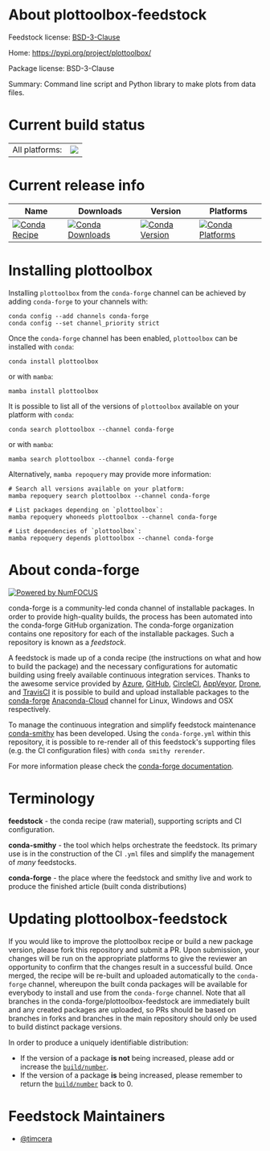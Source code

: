 About plottoolbox-feedstock
===========================

Feedstock license: [BSD-3-Clause](https://github.com/conda-forge/plottoolbox-feedstock/blob/main/LICENSE.txt)

Home: https://pypi.org/project/plottoolbox/

Package license: BSD-3-Clause

Summary: Command line script and Python library to make plots from data files.

Current build status
====================


<table><tr><td>All platforms:</td>
    <td>
      <a href="https://dev.azure.com/conda-forge/feedstock-builds/_build/latest?definitionId=18926&branchName=main">
        <img src="https://dev.azure.com/conda-forge/feedstock-builds/_apis/build/status/plottoolbox-feedstock?branchName=main">
      </a>
    </td>
  </tr>
</table>

Current release info
====================

| Name | Downloads | Version | Platforms |
| --- | --- | --- | --- |
| [![Conda Recipe](https://img.shields.io/badge/recipe-plottoolbox-green.svg)](https://anaconda.org/conda-forge/plottoolbox) | [![Conda Downloads](https://img.shields.io/conda/dn/conda-forge/plottoolbox.svg)](https://anaconda.org/conda-forge/plottoolbox) | [![Conda Version](https://img.shields.io/conda/vn/conda-forge/plottoolbox.svg)](https://anaconda.org/conda-forge/plottoolbox) | [![Conda Platforms](https://img.shields.io/conda/pn/conda-forge/plottoolbox.svg)](https://anaconda.org/conda-forge/plottoolbox) |

Installing plottoolbox
======================

Installing `plottoolbox` from the `conda-forge` channel can be achieved by adding `conda-forge` to your channels with:

```
conda config --add channels conda-forge
conda config --set channel_priority strict
```

Once the `conda-forge` channel has been enabled, `plottoolbox` can be installed with `conda`:

```
conda install plottoolbox
```

or with `mamba`:

```
mamba install plottoolbox
```

It is possible to list all of the versions of `plottoolbox` available on your platform with `conda`:

```
conda search plottoolbox --channel conda-forge
```

or with `mamba`:

```
mamba search plottoolbox --channel conda-forge
```

Alternatively, `mamba repoquery` may provide more information:

```
# Search all versions available on your platform:
mamba repoquery search plottoolbox --channel conda-forge

# List packages depending on `plottoolbox`:
mamba repoquery whoneeds plottoolbox --channel conda-forge

# List dependencies of `plottoolbox`:
mamba repoquery depends plottoolbox --channel conda-forge
```


About conda-forge
=================

[![Powered by
NumFOCUS](https://img.shields.io/badge/powered%20by-NumFOCUS-orange.svg?style=flat&colorA=E1523D&colorB=007D8A)](https://numfocus.org)

conda-forge is a community-led conda channel of installable packages.
In order to provide high-quality builds, the process has been automated into the
conda-forge GitHub organization. The conda-forge organization contains one repository
for each of the installable packages. Such a repository is known as a *feedstock*.

A feedstock is made up of a conda recipe (the instructions on what and how to build
the package) and the necessary configurations for automatic building using freely
available continuous integration services. Thanks to the awesome service provided by
[Azure](https://azure.microsoft.com/en-us/services/devops/), [GitHub](https://github.com/),
[CircleCI](https://circleci.com/), [AppVeyor](https://www.appveyor.com/),
[Drone](https://cloud.drone.io/welcome), and [TravisCI](https://travis-ci.com/)
it is possible to build and upload installable packages to the
[conda-forge](https://anaconda.org/conda-forge) [Anaconda-Cloud](https://anaconda.org/)
channel for Linux, Windows and OSX respectively.

To manage the continuous integration and simplify feedstock maintenance
[conda-smithy](https://github.com/conda-forge/conda-smithy) has been developed.
Using the ``conda-forge.yml`` within this repository, it is possible to re-render all of
this feedstock's supporting files (e.g. the CI configuration files) with ``conda smithy rerender``.

For more information please check the [conda-forge documentation](https://conda-forge.org/docs/).

Terminology
===========

**feedstock** - the conda recipe (raw material), supporting scripts and CI configuration.

**conda-smithy** - the tool which helps orchestrate the feedstock.
                   Its primary use is in the construction of the CI ``.yml`` files
                   and simplify the management of *many* feedstocks.

**conda-forge** - the place where the feedstock and smithy live and work to
                  produce the finished article (built conda distributions)


Updating plottoolbox-feedstock
==============================

If you would like to improve the plottoolbox recipe or build a new
package version, please fork this repository and submit a PR. Upon submission,
your changes will be run on the appropriate platforms to give the reviewer an
opportunity to confirm that the changes result in a successful build. Once
merged, the recipe will be re-built and uploaded automatically to the
`conda-forge` channel, whereupon the built conda packages will be available for
everybody to install and use from the `conda-forge` channel.
Note that all branches in the conda-forge/plottoolbox-feedstock are
immediately built and any created packages are uploaded, so PRs should be based
on branches in forks and branches in the main repository should only be used to
build distinct package versions.

In order to produce a uniquely identifiable distribution:
 * If the version of a package **is not** being increased, please add or increase
   the [``build/number``](https://docs.conda.io/projects/conda-build/en/latest/resources/define-metadata.html#build-number-and-string).
 * If the version of a package **is** being increased, please remember to return
   the [``build/number``](https://docs.conda.io/projects/conda-build/en/latest/resources/define-metadata.html#build-number-and-string)
   back to 0.

Feedstock Maintainers
=====================

* [@timcera](https://github.com/timcera/)


